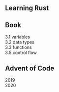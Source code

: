 ## Learning Rust
## Book
3.1 variables<br/>
3.2 data types<br/>
3.3 functions<br/>
3.5 control flow<br/>

## Advent of Code
2019<br/>
2020
